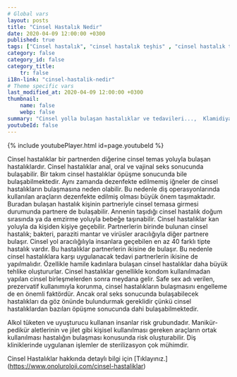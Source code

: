 ```yaml
---
# Global vars
layout: posts
title: "Cinsel Hastalık Nedir"
date: 2020-04-09 12:00:00 +0300
published: true
tags: ["Cinsel hastalık", "cinsel hastalık teşhis" , "cinsel hastalık tedavi" , "cinsel hastalık belirti" , "cinsel hastalık kan tahlili" , "cinsel hastalık korunma yöntemleri" , "frengi", "genital herpes", "Klamidiya", "Genital bit", "Genital uçuk", "Hepatit B", "aids", "HPV", "hiv", "Trikomnas","Sifiliz", "Moluskum kantagiyozum", "Genital Uyuz", "Bel soğukluğu" , "gonore" , "cinsel hastalık çözüm" , "Moluskum kantagiyozum tedavi", "Bel soğukluğu tedavi" , "klamidya tedavi" , "frengi tedavi"  , " genital bit tedavi"  , " genital uçuk tedavi"  , "hepatit b tedavi"  , "hiv tedavi"  , "hpv tedavi" , "Trikomonas tedavi", "cinsel hastalık tahlil", "cinsel hastalık pcr testi" ]
category: false
category_id: false
category_title:
    tr: false
i18n-link: "cinsel-hastalik-nedir"
# Theme specific vars
last_modified_at: 2020-04-09 12:00:00 +0300
thumbnail:
    name: false
    webp: false
summary: "Cinsel yolla bulaşan hastalıklar ve tedavileri...,  Klamidiya, Şankı, Genital bit, Genital uçuk, Hepatit B, AIDS, HPV, Trikomonas, Sifiliz, Uyuz, Moluskum kantagiyozum ve Bel soğukluğu hastalıklarının belirtileri, teşhisleri ve tedavileri hakkında detaylı bilgi. "
youtubeId: false
---
```

{% include youtubePlayer.html id=page.youtubeId %}




Cinsel hastalıklar bir partnerden diğerine cinsel temas yoluyla bulaşan hastalıklardır. Cinsel hastalıklar anal, oral ve vajinal seks sonucunda bulaşabilir. Bir takım cinsel hastalıklar öpüşme sonucunda bile bulaşabilmektedir. Aynı zamanda dezenfekte edilmemiş iğneler de cinsel hastalıkların bulaşmasına neden olabilir. Bu nedenle diş operasyonlarında kullanılan araçların dezenfekte edilmiş olması büyük önem taşımaktadır. Buradan bulaşan hastalık kişinin partneriyle cinsel temasa girmesi durumunda partnere de bulaşabilir. Annenin taşıdığı cinsel hastalık doğum sırasında ya da emzirme yoluyla bebeğe taşınabilir. Cinsel hastalıklar kan yoluyla da kişiden kişiye geçebilir. Partnerlerin birinde bulunan cinsel hastalık; bakteri, paraziti mantar ve virüsler aracılığıyla diğer partnere bulaşır.  Cinsel yol aracılığılıyla insanlara geçebilen en az 40 farklı tipte hastalık vardır. Bu hastalıklar partnerlerin ikisine de bulaşır. Bu nedenle cinsel hastalıklara karşı uygulanacak tedavi partnerlerin ikisine de yapılmalıdır. Özellikle hamile kadınlara bulaşan cinsel hastalıklar daha büyük tehlike oluştururlar. Cinsel hastalıklar genellikle kondom kullanılmadan yapılan cinsel birleşmelerden sonra meydana gelir. Safe sex adı verilen, prezervatif kullanımıyla korunma, cinsel hastalıkların bulaşmasını engelleme de en önemli faktördür. Ancak oral seks sonucunda bulaşabilecek hastalıkları da göz önünde bulundurmak gereklidir çünkü cinsel hastalıklardan bazıları öpüşme sonucunda dahi bulaşabilmektedir.

Alkol tüketen ve uyuşturucu kullanan insanlar risk grubundadır. Manikür-pedikür aletlerinin ve jilet gibi kişisel kullanılması gereken araçların ortak kullanılması hastalığın bulaşması konusunda risk oluşturabilir. Diş kliniklerinde uygulanan işlemler de sterilizasyon çok mühimdir.


Cinsel Hastalıklar hakkında detaylı bilgi için [Tıklayınız.] (https://www.onoluroloji.com/cinsel-hastaliklar)
